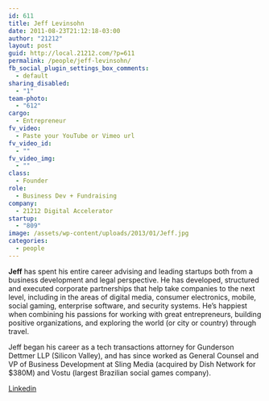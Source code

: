```yaml
---
id: 611
title: Jeff Levinsohn
date: 2011-08-23T21:12:18-03:00
author: "21212"
layout: post
guid: http://local.21212.com/?p=611
permalink: /people/jeff-levinsohn/
fb_social_plugin_settings_box_comments:
  - default
sharing_disabled:
  - "1"
team-photo:
  - "612"
cargo:
  - Entrepreneur
fv_video:
  - Paste your YouTube or Vimeo url
fv_video_id:
  - ""
fv_video_img:
  - ""
class:
  - Founder
role:
  - Business Dev + Fundraising
company:
  - 21212 Digital Accelerator
startup:
  - "809"
image: /assets/wp-content/uploads/2013/01/Jeff.jpg
categories:
  - people
---
```

**Jeff** has spent his entire career advising and leading startups both from a business development and legal perspective. He has developed, structured and executed corporate partnerships that help take companies to the next level, including in the areas of digital media, consumer electronics, mobile, social gaming, enterprise software, and security systems. He&#8217;s happiest when combining his passions for working with great entrepreneurs, building positive organizations, and exploring the world (or city or country) through travel.

Jeff began his career as a tech transactions attorney for Gunderson Dettmer LLP (Silicon Valley), and has since worked as General Counsel and VP of Business Development at Sling Media (acquired by Dish Network for $380M) and Vostu (largest Brazilian social games company).

<a title="Jeff Levinsohn" href="http://www.linkedin.com/profile/view?id=14395773&goback=%2Enpv_12095504_*1_*1_name_XQj*5_*1_en*4US_*1_*1_*1_*1_*1_*1_pp_*1_*1_*1_*1_*1_*1%2Enpc_12095504_*1_*1_*1" target="_blank">Linkedin</a>